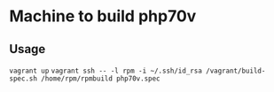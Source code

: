 Machine to build php70v
========

Usage
-------
`vagrant up`
`vagrant ssh -- -l rpm -i ~/.ssh/id_rsa /vagrant/build-spec.sh /home/rpm/rpmbuild php70v.spec`
